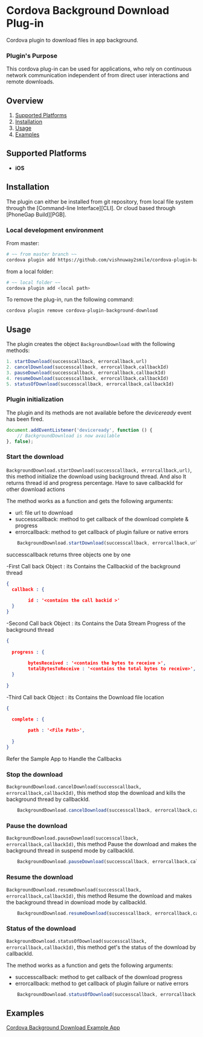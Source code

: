 Cordova Background Download Plug-in
===================================

Cordova plugin to download files in app background.

### Plugin's Purpose
This cordova plug-in can be used for applications, who rely on continuous network communication independent of from direct user interactions and remote downloads.

## Overview
1. [Supported Platforms](#supported-platforms)
2. [Installation](#installation)
3. [Usage](#usage)
4. [Examples](#examples)

## Supported Platforms
- __iOS__


## Installation
The plugin can either be installed from git repository, from local file system through the [Command-line Interface][CLI]. Or cloud based through [PhoneGap Build][PGB].

### Local development environment
From master:
```bash
# ~~ from master branch ~~
cordova plugin add https://github.com/vishnuway2smile/cordova-plugin-background-download.git
```
from a local folder:
```bash
# ~~ local folder ~~
cordova plugin add <local path>
```

To remove the plug-in, run the following command:
```bash
cordova plugin remove cordova-plugin-background-download
```


## Usage
The plugin creates the object `BackgroundDownload` with  the following methods:

```javascript
1. startDownload(successcallback, errorcallback,url)
2. cancelDownload(successcallback, errorcallback,callbackId)
3. pauseDownload(successcallback, errorcallback,callbackId)
4. resumeDownload(successcallback, errorcallback,callbackId)
5. statusOfDownload(successcallback, errorcallback,callbackId)
```
### Plugin initialization
The plugin and its methods are not available before the *deviceready* event has been fired.

```javascript
document.addEventListener('deviceready', function () {
    // BackgroundDownload is now available
}, false);
```

### Start the download

 `BackgroundDownload.startDownload(successcallback, errorcallback,url)`, this method initialize the download using background thread. And also It returns thread id and progress percentage. Have to save callbackId for other download actions 
 
The method works as a function and gets the following arguments:
 - url: file url to download
 - successcallback: method to get callback of the download complete & progress
 - errorcallback: method to get callback of plugin failure or native errors
  
```javascript
    BackgroundDownload.startDownload(successcallback, errorcallback,url);
```

successcallback returns three objects one by one 

-First Call back Object : its Contains the Callbackid of the background thread 

```json
{
  callback : {
        
        id : '<contains the call backid >'   
  }
}

```
-Second Call back Object : its Contains the Data Stream Progress of the background thread 

```json
{
 
  progress : {
        
        bytesReceived : '<contains the bytes to receive >',
        totalBytesToReceive : '<contains the total bytes to receive>',
  }
 
}

```

-Third Call back Object : its Contains the Download file location 

```json
{

  complete : {
        
        path : '<File Path>',
     
  } 
}

```

Refer the Sample App to Handle the Callbacks


### Stop the download

 `BackgroundDownload.cancelDownload(successcallback, errorcallback,callbackId)`, this method stop the download and kills the background thread by callbackId.

```javascript
    BackgroundDownload.cancelDownload(successcallback, errorcallback,callbackId);
```


### Pause the download

 `BackgroundDownload.pauseDownload(successcallback, errorcallback,callbackId)`, this method Pause the download and makes the  background thread in suspend mode by callbackId.

```javascript
    BackgroundDownload.pauseDownload(successcallback, errorcallback,callbackId);
```

### Resume the download

 `BackgroundDownload.resumeDownload(successcallback, errorcallback,callbackId)`, this method Resume the download and makes the background thread in download mode by callbackId.

```javascript
    BackgroundDownload.resumeDownload(successcallback, errorcallback,callbackId);
```

### Status of the download

 `BackgroundDownload.statusOfDownload(successcallback, errorcallback,callbackId)`, this method get's the status of the download by callbackId.
 
 The method works as a function and gets the following arguments:
 - successcallback: method to get callback of the download progress
 - errorcallback: method to get callback of plugin failure or native errors
  
```javascript
    BackgroundDownload.statusOfDownload(successcallback, errorcallback,callbackId);
```    
## Examples 

[Cordova Background Download Example App](https://github.com/vishnuway2smile/backgroundDownloadPlugin)
   




